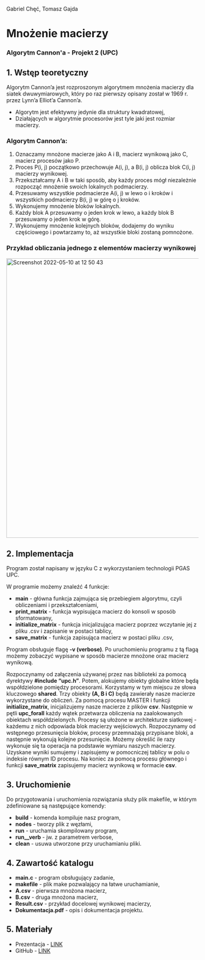 Gabriel Chęć, Tomasz Gajda
# Mnożenie macierzy
### Algorytm Cannon'a - Projekt 2 (UPC)

## 1. Wstęp teoretyczny
Algorytm Cannon’a jest rozproszonym algorytmem mnożenia macierzy dla siatek dwuwymiarowych, który po raz pierwszy opisany został w 1969 r. przez Lynn’a Elliot’a Cannon’a.

- Algorytm jest efektywny jedynie dla struktury kwadratowej,
- Działających w algorytmie procesorów jest tyle jaki jest rozmiar macierzy.

### Algorytm Cannon’a:

1. Oznaczamy mnożone macierze jako A i B, macierz wynikową jako C, macierz procesów jako P.
2. Proces P(i, j) początkowo przechowuje A(i, j), a B(i, j) oblicza blok C(i, j) macierzy wynikowej.
3. Przekształcamy A i B w taki sposób, aby każdy proces mógł niezależnie rozpocząć mnożenie swoich lokalnych podmacierzy. 
4. Przesuwamy wszystkie podmacierze A(i, j) w lewo o i kroków i wszystkich podmacierzy B(i, j) w górę o j kroków.
5. Wykonujemy mnożenie bloków lokalnych.
6. Każdy blok A przesuwamy o jeden krok w lewo, a każdy blok B przesuwamy o jeden krok w górę.
7. Wykonujemy mnożenie kolejnych bloków, dodajemy do wyniku częściowego i powtarzamy to, aż wszystkie bloki zostaną pomnożone.

### Przykład obliczania jednego z elementów macierzy wynikowej
<img width="731" alt="Screenshot 2022-05-10 at 12 50 43" src="https://user-images.githubusercontent.com/31045802/167612439-32d8979b-89a7-4d0d-9857-b9f89e1cd791.png">

## 2. Implementacja
Program został napisany w języku C z wykorzystaniem technologii PGAS UPC. 

W programie możemy znaleźć 4 funkcje:

- **main** - główna funkcja zajmująca się przebiegiem algorytmu, czyli obliczeniami i przekształceniami,
- **print_matrix** - funkcja wypisująca macierz do konsoli w sposób sformatowany,
- **initialize_matrix** - funkcja inicjalizująca macierz poprzez wczytanie jej z pliku .csv i zapisanie w postaci tablicy,
- **save_matrix** - funkcja zapisująca macierz w postaci pliku .csv,

Program obsługuje flagę **-v (verbose)**. Po uruchomieniu programu z tą flagą możemy zobaczyć wypisane w sposób macierze mnożone oraz macierz wynikową.

Rozpoczynamy od załączenia używanej przez nas biblioteki za pomocą dyrektywy **#include “upc.h”**. Potem, alokujemy obiekty globalne które będą współdzielone pomiędzy procesorami. Korzystamy w tym miejscu ze słowa kluczowego **shared**. Trzy obiekty **(A, B i C)** będą zawierały nasze macierze wykorzystane do obliczeń.  Za pomocą procesu MASTER i funkcji **initialize_matrix**, inicjalizujemy nasze macierze z plików **csv**. Następnie w pętli **upc_forall** każdy wątek przetwarza obliczenia na zaalokowanych obiektach współdzielonych. Procesy są ułożone w architekturze siatkowej - każdemu z nich odpowiada blok macierzy wejściowych. Rozpoczynamy od wstępnego przesunięcia bloków, procesy przemnażają przypisane bloki, a następnie wykonują kolejne przesunięcie. Możemy określić ile razy wykonuje się ta operacja na podstawie wymiaru naszych macierzy. Uzyskane wyniki sumujemy i zapisujemy w pomocniczej tablicy w polu o indeksie równym ID procesu. Na koniec za pomocą procesu głównego i funkcji **save_matrix** zapisujemy macierz wynikową w formacie **csv**.


## 3. Uruchomienie
Do przygotowania i uruchomienia rozwiązania służy plik makefile, w którym zdefiniowane są następujące komendy:

- **build** - komenda kompiluje nasz program,
- **nodes** - tworzy plik z węzłami,
- **run** - uruchamia skompilowany program,
- **run__verb** - jw. z parametrem verbose,
- **clean** - usuwa utworzone przy uruchamianiu pliki.


## 4. Zawartość katalogu
- **main.c** - program obsługujący zadanie,
- **makefile** - plik make pozwalający na łatwe uruchamianie,  
- **A.csv** - pierwsza mnożona macierz,
- **B.csv** - druga mnożona macierz,
- **Result.csv** - przykład docelowej wynikowej macierzy,
- **Dokumentacja.pdf** - opis i dokumentacja projektu.

## 5. Materiały
- Prezentacja - [LINK](https://docs.google.com/presentation/d/129EjYHKPv4mQ-8vRnLUJHJYR8Tuz7tanogXzLdMU2go/edit#slide=id.g11bb28a1450_2_64)
- GitHub - [LINK](https://github.com/nerooc/upc-cannon-algorithm)
